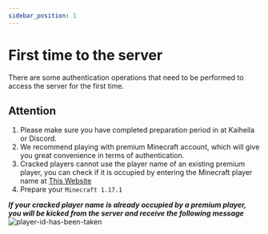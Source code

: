 ```yaml
---
sidebar_position: 1
---
```


# First time to the server


There are some authentication operations that need to be performed to access the server for the first time.

## Attention

1. Please make sure you have completed preparation period in at Kaiheila or Discord.
2. We recommend playing with premium Minecraft account, which will give you great convenience in terms of authentication.
3. Cracked players cannot use the player name of an existing premium player, you can check if it is occupied by entering the Minecraft player name at [This Website](https://mcuuid.net/)
4. Prepare your `Minecraft 1.17.1`


***If your cracked player name is already occupied by a premium player, you will be kicked from the server and receive the following message***
![player-id-has-been-taken](../../static/img/first-join/player-id-has-been-taken.png)
